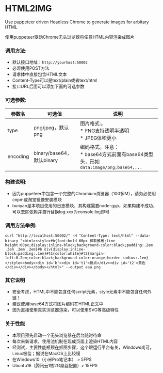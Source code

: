 # HTML2IMG
Use puppeteer driven Headless Chrome to generate images for arbitary HTML<br/>

使用puppeteer驱动Chrome无头浏览器将任意HTML内容渲染成图片

### 调用方法:
* 默认接口地址：`http://yourhost:50002`
* 必须使用POST方法
* 请求体中直接包含HTML文本
* Content-Type可以是text/plain或者text/html
* 接口URL后面可以添加下面的可选参数

### 可选参数:
|参数名|可选值|说明|
----|----|----|
|type|png/jpeg，默认png|图片格式:。<br/>* PNG支持透明半透明<br/>* JPEG体积更小
|encoding|binary/base64，默认binary|编码格式。注意：<br/>* base64方式前面有base64类型头，形如`data:image/png;base64,...`

### 构建说明:
* 因为puppeteer中包含一个完整的Chromium浏览器（100多M），请务必使用cnpm或淘宝镜像安装模块
* bunyan是本项目使用的日志模块，其构建需要node-gyp，如果构建不成功，可以去除依赖并自行替换log.xxx为console.log即可

### 调用方法举例:
```shell
curl "http://localhost:50002/" -H "Content-Type: text/html" --data-binary "<html><style>#b{font:bold 60px 微软雅黑;line-height:60px;display:inline-block;background-color:black;padding:.2em .3em .2em .2em}#b div{display:inline-block;padding:.1em}#t1{color:white}#t2{margin-left:0.2em;color:black;background-color:orange;border-radius:.1em}</style><body><div id='b'><div id='t1'>搞点</div><div id='t2'>黄色</div></div></body></html>" --output aaa.png
``` 

### 其它说明
* 安全考虑，HTML中不能包含任何script元素，style元素中不能包含任何外链！
* 建议使用base64方式将图片编码在HTML正文中
* 因为直接使用真实浏览器渲染，可以使用SVG等高级特性

### 关于性能
* 本项目预先启动一个无头浏览器在后台随时待命
* 每次来新请求，使用池机制在现成页面上渲染HTML内容
* 经测试，主要性能瓶颈在抓图步骤，这个跟运行平台有关，Windows尚可，Linux极佳；据说在MacOS上比较慢
* 在Windows10（小米Pro笔记本） > 5FPS
* Ubuntu18（腾讯云1核2G屌丝配置）> 15FPS